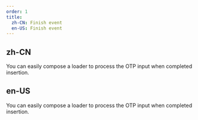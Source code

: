 ```yaml
---
order: 1
title:
  zh-CN: Finish event
  en-US: Finish event
---
```


## zh-CN

You can easily compose a loader to process the OTP input when completed insertion.

## en-US

You can easily compose a loader to process the OTP input when completed insertion.
